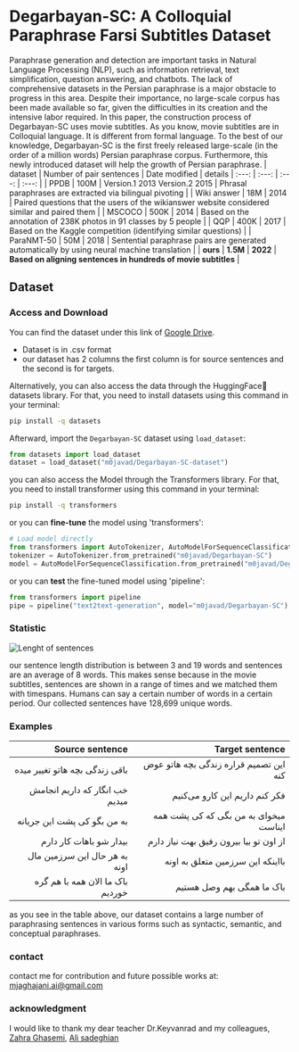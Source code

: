 # Degarbayan-SC: A Colloquial Paraphrase Farsi Subtitles Dataset
Paraphrase generation and detection are important tasks in Natural Language Processing (NLP), such as information retrieval, text simplification, question answering, and chatbots. The lack of comprehensive datasets in the Persian paraphrase is a major obstacle to progress in this area. Despite their importance, no large-scale corpus has been made available so far, given the difficulties in its creation and the intensive labor required. In this paper, the construction process of Degarbayan-SC uses movie subtitles. As you know, movie subtitles are in Colloquial language. It is different from formal language.  To the best of our knowledge, Degarbayan-SC is the first freely released large-scale (in the order of a million words) Persian paraphrase corpus. Furthermore, this newly introduced dataset will help the growth of Persian paraphrase. 
| dataset | Number of pair sentences | Date modified | details
| :---: | :---: | :---: | :---: |
| PPDB | 100M | Version.1 2013  Version.2 2015 | Phrasal paraphrases are extracted via bilingual pivoting |
| Wiki answer | 18M | 2014 | Paired questions that the users of the wikianswer website considered similar and paired them |
| MSCOCO | 500K | 2014 | Based on the annotation of 238K photos in 91 classes by 5 people |
| QQP | 400K | 2017 | Based on the Kaggle competition (identifying similar questions) |
| ParaNMT-50 | 50M | 2018 | Sentential paraphrase pairs are generated automatically by using neural machine translation |
| **ours** | **1.5M** | **2022** | **Based on aligning sentences in hundreds of movie subtitles** |
 
 
## Dataset

### Access and Download
You can find the dataset under this link of [Google Drive](https://drive.google.com/file/d/1-0B-t9MISKmymaBn88ay4EUS1X7awwLL/view?usp=sharing).
- Dataset is in .csv format
- our dataset has 2 columns the first column is for source sentences and the second is for targets.

Alternatively, you can also access the data through the HuggingFace🤗 datasets library.
For that, you need to install datasets using this command in your terminal:

```sh
pip install -q datasets
```

Afterward, import the `Degarbayan-SC` dataset using `load_dataset`:

```python
from datasets import load_dataset
dataset = load_dataset("m0javad/Degarbayan-SC-dataset")
```
you can also access the Model through the Transformers library.
For that, you need to install transformer using this command in your terminal:

```sh
pip install -q transformers
```
or you can **fine-tune** the model using 'transformers': 
```python
# Load model directly
from transformers import AutoTokenizer, AutoModelForSequenceClassification
tokenizer = AutoTokenizer.from_pretrained("m0javad/Degarbayan-SC")
model = AutoModelForSequenceClassification.from_pretrained("m0javad/Degarbayan-SC")
```
or you can **test** the fine-tuned model using 'pipeline': 
```python
from transformers import pipeline
pipe = pipeline("text2text-generation", model="m0javad/Degarbayan-SC")
```
### Statistic
![Lenght of sentences](https://i.ibb.co/C1RJhTZ/lenght.jpg")

our sentence length distribution is between 3 and 19 words and sentences are an average of 8 words. This makes sense because in the movie subtitles, sentences are shown in a range of times and we matched them with timespans. Humans can say a certain number of words in a certain period. Our collected sentences have 128,699 unique words.

### Examples

| Source sentence | Target sentence |
| ---: | ---: |
| باقی زندگی بچه هاتو تغییر میده | این تصمیم قراره زندگی بچه هاتو عوض کنه| 
| خب انگار که داریم انجامش میدیم | فکر کنم داریم این کارو می‌کنیم |
| به من بگو کی پشت این جریانه | میخوای به من بگی که کی پشت همه ایناست | 
| بیدار شو   باهات کار دارم | از اون تو بیا بیرون رفیق بهت نیاز دارم |
|به هر حال  این سرزمین مال اونه | بااینکه این سرزمین متعلق به اونه  | 
|باک  ما الان همه با هم گره خوردیم |  باک  ما همگی بهم وصل هستیم| 

as you see in the table above, our dataset contains a large number of paraphrasing sentences in various forms such as syntactic, semantic, and conceptual paraphrases.

### contact

contact me for contribution and future possible works at: mjaghajani.ai@gmail.com

### acknowledgment

I would like to thank my dear teacher Dr.Keyvanrad and my colleagues, [Zahra Ghasemi](https://github.com/ZahraGhasemi-AI), [Ali sadeghian](https://github.com/alisdnn)
